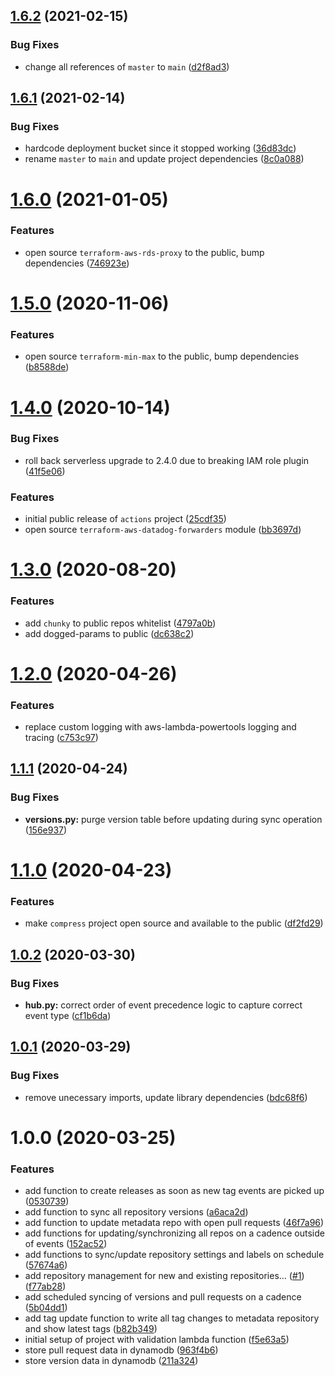 ## [1.6.2](https://github.com/clowdhaus/watcher/compare/v1.6.1...v1.6.2) (2021-02-15)


### Bug Fixes

* change all references of `master` to `main` ([d2f8ad3](https://github.com/clowdhaus/watcher/commit/d2f8ad347c5a408957811749c6db2329b61c97ac))

## [1.6.1](https://github.com/clowdhaus/watcher/compare/v1.6.0...v1.6.1) (2021-02-14)


### Bug Fixes

* hardcode deployment bucket since it stopped working ([36d83dc](https://github.com/clowdhaus/watcher/commit/36d83dc002bdc13cb7e043c012b7e5b8e472d889))
* rename `master` to `main` and update project dependencies ([8c0a088](https://github.com/clowdhaus/watcher/commit/8c0a088ba747fdcdc766e53395fb20c180d1ad5a))

# [1.6.0](https://github.com/clowdhaus/watcher/compare/v1.5.0...v1.6.0) (2021-01-05)


### Features

* open source `terraform-aws-rds-proxy` to the public, bump dependencies ([746923e](https://github.com/clowdhaus/watcher/commit/746923ee03ccccca050ef7693f5a9fb0f5475eb6))

# [1.5.0](https://github.com/clowdhaus/watcher/compare/v1.4.0...v1.5.0) (2020-11-06)


### Features

* open source `terraform-min-max` to the public, bump dependencies ([b8588de](https://github.com/clowdhaus/watcher/commit/b8588de68b8bee6984681b632db66a3740fa250a))

# [1.4.0](https://github.com/clowdhaus/watcher/compare/v1.3.0...v1.4.0) (2020-10-14)


### Bug Fixes

* roll back serverless upgrade to 2.4.0 due to breaking IAM role plugin ([41f5e06](https://github.com/clowdhaus/watcher/commit/41f5e064fd4a217cb1a0ea1136a50412026c9967))


### Features

* initial public release of `actions` project ([25cdf35](https://github.com/clowdhaus/watcher/commit/25cdf35342c7f01637685224a6e954d6457e3f9d))
* open source `terraform-aws-datadog-forwarders` module ([bb3697d](https://github.com/clowdhaus/watcher/commit/bb3697d7f743e83dff075c2967d750ce0b52c9ba))

# [1.3.0](https://github.com/clowdhaus/watcher/compare/v1.2.0...v1.3.0) (2020-08-20)


### Features

* add `chunky` to public repos whitelist ([4797a0b](https://github.com/clowdhaus/watcher/commit/4797a0b80cfee06a3c96112eb61f48f1c087333c))
* add dogged-params to public ([dc638c2](https://github.com/clowdhaus/watcher/commit/dc638c2e917e2d6041f313cde38e167c45e9c627))

# [1.2.0](https://github.com/clowdhaus/watcher/compare/v1.1.1...v1.2.0) (2020-04-26)


### Features

* replace custom logging with aws-lambda-powertools logging and tracing ([c753c97](https://github.com/clowdhaus/watcher/commit/c753c97a1bd712ccc473a7ce035315d7d6ca4e02))

## [1.1.1](https://github.com/clowdhaus/watcher/compare/v1.1.0...v1.1.1) (2020-04-24)


### Bug Fixes

* **versions.py:** purge version table before updating during sync operation ([156e937](https://github.com/clowdhaus/watcher/commit/156e937d6820a8535e0c39bddab1d25315d5d928))

# [1.1.0](https://github.com/clowdhaus/watcher/compare/v1.0.2...v1.1.0) (2020-04-23)


### Features

* make `compress` project open source and available to the public ([df2fd29](https://github.com/clowdhaus/watcher/commit/df2fd29d06ffe3895c10a672e1e1063ea4a98fb9))

## [1.0.2](https://github.com/clowdhaus/watcher/compare/v1.0.1...v1.0.2) (2020-03-30)


### Bug Fixes

* **hub.py:** correct order of event precedence logic to capture correct event type ([cf1b6da](https://github.com/clowdhaus/watcher/commit/cf1b6da5c43d40e0376eb8c3cbc02eb57d36ed3e))

## [1.0.1](https://github.com/clowdhaus/watcher/compare/v1.0.0...v1.0.1) (2020-03-29)


### Bug Fixes

* remove unecessary imports, update library dependencies ([bdc68f6](https://github.com/clowdhaus/watcher/commit/bdc68f61759f07971a0d788d97155130430951ce))

# 1.0.0 (2020-03-25)


### Features

* add function to create releases as soon as new tag events are picked up ([0530739](https://github.com/clowdhaus/watcher/commit/05307396c4e6ef48d1b98fd9aec3b3e66a469419))
* add function to sync all repository versions ([a6aca2d](https://github.com/clowdhaus/watcher/commit/a6aca2d673c9a04d6357951dc93c7d08f1874e0a))
* add function to update metadata repo with open pull requests ([46f7a96](https://github.com/clowdhaus/watcher/commit/46f7a961035d541731cc5ba1f43d2b7e17580556))
* add functions for updating/synchronizing all repos on a cadence outside of events ([152ac52](https://github.com/clowdhaus/watcher/commit/152ac523976476548eacd7ad2ecf62e8b176ccce))
* add functions to sync/update repository settings and labels on schedule ([57674a6](https://github.com/clowdhaus/watcher/commit/57674a6e2feb72971977d3cefe880740801c2dae))
* add repository management for new and existing repositories… ([#1](https://github.com/clowdhaus/watcher/issues/1)) ([f77ab28](https://github.com/clowdhaus/watcher/commit/f77ab287803ec3a43ad05470e1a64bdb30b56e8d))
* add scheduled syncing of versions and pull requests on a cadence ([5b04dd1](https://github.com/clowdhaus/watcher/commit/5b04dd16d6c67c25470f648b1dc5b11741ee0742))
* add tag update function to write all tag changes to metadata repository and show latest tags ([b82b349](https://github.com/clowdhaus/watcher/commit/b82b34976e30cb679794f9199c7622d308155e15))
* initial setup of project with validation lambda function ([f5e63a5](https://github.com/clowdhaus/watcher/commit/f5e63a57f63e458d182d8a5034b0a3dfb1dc92ca))
* store pull request data in dynamodb ([963f4b6](https://github.com/clowdhaus/watcher/commit/963f4b6c559ac6aea41f89d615748f224b4099b4))
* store version data in dynamodb ([211a324](https://github.com/clowdhaus/watcher/commit/211a324b977ba832ada814bd5166fe65212469e8))
